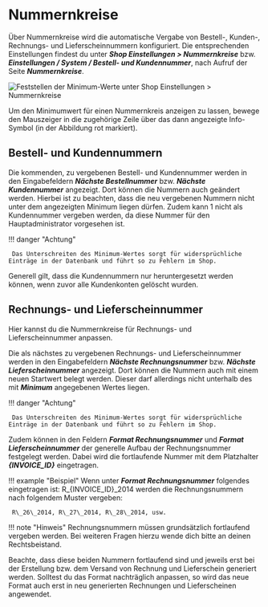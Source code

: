# Nummernkreise

Über Nummernkreise wird die automatische Vergabe von Bestell-, Kunden-, Rechnungs- und Lieferscheinnummern konfiguriert. Die entsprechenden Einstellungen findest du unter _**Shop Einstellungen \> Nummernkreise**_ bzw. _**Einstellungen / System / Bestell- und Kundennummer**_, nach Aufruf der Seite _**Nummernkreise**_.

![](../../Bilder/NummernkreiseMinimum.png "Feststellen der Minimum-Werte unter Shop Einstellungen >
      Nummernkreise")

Um den Minimumwert für einen Nummernkreis anzeigen zu lassen, bewege den Mauszeiger in die zugehörige Zeile über das dann angezeigte Info-Symbol \(in der Abbildung rot markiert\).

## Bestell- und Kundennummern 

Die kommenden, zu vergebenen Bestell- und Kundennummer werden in den Eingabefeldern _**Nächste Bestellnummer**_ bzw. _**Nächste Kundennummer**_ angezeigt. Dort können die Nummern auch geändert werden. Hierbei ist zu beachten, dass die neu vergebenen Nummern nicht unter dem angezeigten Minimum liegen dürfen. Zudem kann 1 nicht als Kundennummer vergeben werden, da diese Nummer für den Hauptadministrator vorgesehen ist.

!!! danger "Achtung"

	 Das Unterschreiten des Minimum-Wertes sorgt für widersprüchliche Einträge in der Datenbank und führt so zu Fehlern im Shop.

Generell gilt, dass die Kundennummern nur heruntergesetzt werden können, wenn zuvor alle Kundenkonten gelöscht wurden.

## Rechnungs- und Lieferscheinnummer 

Hier kannst du die Nummernkreise für Rechnungs- und Lieferscheinnummer anpassen.

Die als nächstes zu vergebenen Rechnungs- und Lieferscheinnummer werden in den Eingabefeldern _**Nächste Rechnungsnummer**_ bzw. _**Nächste Lieferscheinnummer**_ angezeigt. Dort können die Nummern auch mit einem neuen Startwert belegt werden. Dieser darf allerdings nicht unterhalb des mit _**Minimum**_ angegebenen Wertes liegen.

!!! danger "Achtung"

	 Das Unterschreiten des Minimum-Wertes sorgt für widersprüchliche Einträge in der Datenbank und führt so zu Fehlern im Shop.

Zudem können in den Feldern _**Format Rechnungsnummer**_ und _**Format Lieferscheinnummer**_ der generelle Aufbau der Rechnungsnummer festgelegt werden. Dabei wird die fortlaufende Nummer mit dem Platzhalter _**\{INVOICE\_ID\}**_ eingetragen.

!!! example "Beispiel" 
	 Wenn unter _**Format Rechnungsnummer**_ folgendes eingetragen ist: R\_\{INVOICE\_ID\}\_2014 werden die Rechnungsnummern nach folgendem Muster vergeben:

	 R\_26\_2014, R\_27\_2014, R\_28\_2014, usw.

!!! note "Hinweis" 
	 Rechnungsnummern müssen grundsätzlich fortlaufend vergeben werden. Bei weiteren Fragen hierzu wende dich bitte an deinen Rechtsbeistand.

Beachte, dass diese beiden Nummern fortlaufend sind und jeweils erst bei der Erstellung bzw. dem Versand von Rechnung und Lieferschein generiert werden. Solltest du das Format nachträglich anpassen, so wird das neue Format auch erst in neu generierten Rechnungen und Lieferscheinen angewendet.